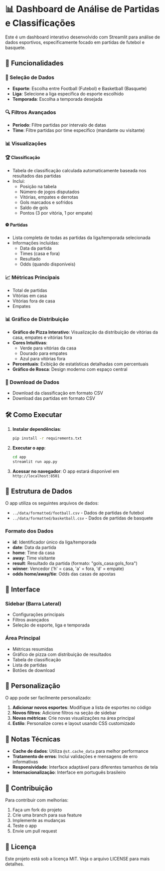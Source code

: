 # 📊 Dashboard de Análise de Partidas e Classificações

Este é um dashboard interativo desenvolvido com Streamlit para análise de dados esportivos, especificamente focado em partidas de futebol e basquete.

## 🚀 Funcionalidades

### 🎯 Seleção de Dados
- **Esporte**: Escolha entre Football (Futebol) e Basketball (Basquete)
- **Liga**: Selecione a liga específica do esporte escolhido
- **Temporada**: Escolha a temporada desejada

### 🔍 Filtros Avançados
- **Período**: Filtre partidas por intervalo de datas
- **Time**: Filtre partidas por time específico (mandante ou visitante)

### 📊 Visualizações

#### 🏆 Classificação
- Tabela de classificação calculada automaticamente baseada nos resultados das partidas
- Inclui:
  - Posição na tabela
  - Número de jogos disputados
  - Vitórias, empates e derrotas
  - Gols marcados e sofridos
  - Saldo de gols
  - Pontos (3 por vitória, 1 por empate)

#### ⚽ Partidas
- Lista completa de todas as partidas da liga/temporada selecionada
- Informações incluídas:
  - Data da partida
  - Times (casa e fora)
  - Resultado
  - Odds (quando disponíveis)

### 📈 Métricas Principais
- Total de partidas
- Vitórias em casa
- Vitórias fora de casa
- Empates

### 📊 Gráfico de Distribuição
- **Gráfico de Pizza Interativo**: Visualização da distribuição de vitórias da casa, empates e vitórias fora
- **Cores Intuitivas**: 
  - Verde para vitórias da casa
  - Dourado para empates  
  - Azul para vitórias fora
- **Percentuais**: Exibição de estatísticas detalhadas com percentuais
- **Gráfico de Rosca**: Design moderno com espaço central

### 💾 Download de Dados
- Download da classificação em formato CSV
- Download das partidas em formato CSV

## 🛠️ Como Executar

1. **Instalar dependências**:
   ```bash
   pip install -r requirements.txt
   ```

2. **Executar o app**:
   ```bash
   cd app
   streamlit run app.py
   ```

3. **Acessar no navegador**:
   O app estará disponível em `http://localhost:8501`

## 📁 Estrutura de Dados

O app utiliza os seguintes arquivos de dados:
- `../data/formatted/football.csv` - Dados de partidas de futebol
- `../data/formatted/basketball.csv` - Dados de partidas de basquete

### Formato dos Dados
- **id**: Identificador único da liga/temporada
- **date**: Data da partida
- **home**: Time da casa
- **away**: Time visitante
- **result**: Resultado da partida (formato: "gols_casa:gols_fora")
- **winner**: Vencedor ('h' = casa, 'a' = fora, 'd' = empate)
- **odds home/away/tie**: Odds das casas de apostas

## 🎨 Interface

### Sidebar (Barra Lateral)
- Configurações principais
- Filtros avançados
- Seleção de esporte, liga e temporada

### Área Principal
- Métricas resumidas
- Gráfico de pizza com distribuição de resultados
- Tabela de classificação
- Lista de partidas
- Botões de download

## 🔧 Personalização

O app pode ser facilmente personalizado:

1. **Adicionar novos esportes**: Modifique a lista de esportes no código
2. **Novos filtros**: Adicione filtros na seção de sidebar
3. **Novas métricas**: Crie novas visualizações na área principal
4. **Estilo**: Personalize cores e layout usando CSS customizado

## 📝 Notas Técnicas

- **Cache de dados**: Utiliza `@st.cache_data` para melhor performance
- **Tratamento de erros**: Inclui validações e mensagens de erro informativas
- **Responsividade**: Interface adaptável para diferentes tamanhos de tela
- **Internacionalização**: Interface em português brasileiro

## 🤝 Contribuição

Para contribuir com melhorias:
1. Faça um fork do projeto
2. Crie uma branch para sua feature
3. Implemente as mudanças
4. Teste o app
5. Envie um pull request

## 📄 Licença

Este projeto está sob a licença MIT. Veja o arquivo LICENSE para mais detalhes. 